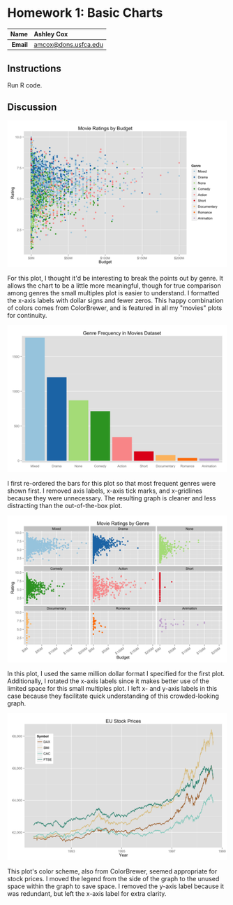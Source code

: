 Homework 1: Basic Charts
========================

| **Name**  | Ashley Cox |
|----------:|:-------------|
| **Email** | amcox@dons.usfca.edu |

## Instructions ##

Run R code.

## Discussion ##

![](hw1-scatter.png)

For this plot, I thought it'd be interesting to break the points out by genre. It allows the chart to be a little more meaningful, though for true comparison among genres the small multiples plot is easier to understand. I formatted the x-axis labels with dollar signs and fewer zeros. This happy combination of colors comes from ColorBrewer, and is featured in all my "movies" plots for continuity.




![](hw1-bar.png)

I first re-ordered the bars for this plot so that most frequent genres were shown first. I removed axis labels, x-axis tick marks, and x-gridlines because they were unnecessary. The resulting graph is cleaner and less distracting than the out-of-the-box plot.




![](hw1-multiples.png)

In this plot, I used the same million dollar format I specified for the first plot. Additionally, I rotated the x-axis labels since it makes better use of the limited space for this small multiples plot. I left x- and y-axis labels in this case because they facilitate quick understanding of this crowded-looking graph.




![](hw1-multiline.png)

This plot's color scheme, also from ColorBrewer, seemed appropriate for stock prices. I moved the legend from the side of the graph to the unused space within the graph to save space. I removed the y-axis label because it was redundant, but left the x-axis label for extra clarity. 